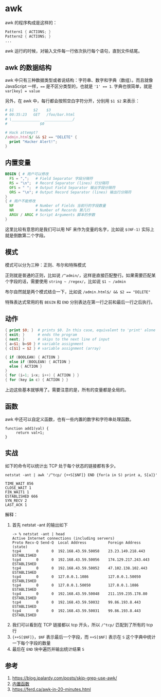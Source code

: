 # awk

<!--
ID: a341ea81-1e2d-4885-a81f-64cfc078ad20
Status: draft
Date: 2020-06-02T12:20:35
Modified: 2020-05-28T14:09:32
wp_id: 1414
-->

awk 的程序构成是这样的：

```awk
Pattern1 { ACTIONS; }
Pattern2 { ACTIONS; }
...
```

awk 运行的时候，对输入文件每一行依次执行每个语句，直到文件结尾。

## awk 的数据结构

awk 中只有三种数据类型或者说结构：字符串、数字和字典（数组）。而且就像 JavaScript 一样，`==` 是不区分类型的，也就是 `'1' == 1`. 字典也很简单，就是 `var[key] = value`

另外，在 awk 中，每行都会按照空白字符分开，分别用 `$1 $2` 来表示：

```awk
# $1         $2    $3
# 00:35:23   GET   /foo/bar.html
# \_____________  _____________/
#               $0

# Hack attempt?
/admin.html$/ && $2 == "DELETE" {
  print "Hacker Alert!";
}
```

## 内置变量

```awk
BEGIN { # 用户可以修改
  FS = ",";   # Field Separator 字段分隔符
  RS = "\n";  # Record Separator (lines) 行分隔符
  OFS = " ";  # Output Field Separator 输出字段分隔符
  ORS = "\n"; # Output Record Separator (lines) 输出行分隔符
}
{ # 用户不能修改
  NF          # Number of Fields 当前行的字段数量
  NR          # Number of Records 第几行
  ARGV / ARGC # Script Arguments 脚本的参数
}
```

这里比较有意思的是我们可以用 NF 来作为变量的名字，比如说 `$(NF-1)` 实际上就是倒数第二个字段。

## 模式

模式可以分为三种：正则、布尔和特殊模式

正则就是普通的正则，比如说 `/^admin/`，这样是直接匹配整行。如果需要匹配某个字段的话，需要使用 `string ~ /regex/`，比如说 `$1 ~ /admin`

布尔自然就是两个模式结合一下，比如说 `/admin.html$/ && $2 == "DELETE"`

特殊表达式常用的有 `BEGIN` 和 `END` 分别表达在第一行之前和最后一行之后执行。

## 动作

```awk
{ print $0; }  # prints $0. In this case, equivalent to 'print' alone
{ exit; }      # ends the program
{ next; }      # skips to the next line of input
{ a=$1; b=$0 } # variable assignment
{ c[$1] = $2 } # variable assignment (array)

{ if (BOOLEAN) { ACTION }
  else if (BOOLEAN) { ACTION }
  else { ACTION }
}
{ for (i=1; i<x; i++) { ACTION } }
{ for (key in c) { ACTION } }
```

上边这些基本就够用了。需要注意的是，所有的变量都是全局的。

## 函数

awk 中还可以自定义函数，也有一些内置的数字和字符串处理函数。

```
function add1(val) {
     return val+1;
}
```

## 实战

如下的命令可以统计出 TCP 处于每个状态的链接都有多少。

```
netstat -ant | awk '/^tcp/ {++S[$NF]} END {for(a in S) print a, S[a]}'

TIME_WAIT 856
CLOSE_WAIT 1
FIN_WAIT1 1
ESTABLISHED 666
SYN_RECV 2
LAST_ACK 1
```

解释：

1. 首先 netstat -ant 的输出如下
    ```
    -> % netstat -ant | head
    Active Internet connections (including servers)
    Proto Recv-Q Send-Q  Local Address          Foreign Address        (state)
    tcp4       0      0  192.168.43.59.50058    23.23.149.218.443      ESTABLISHED
    tcp4       0      0  192.168.43.59.50056    174.129.217.243.443    ESTABLISHED
    tcp4       0      0  192.168.43.59.50052    47.102.138.102.443     ESTABLISHED
    tcp4       0      0  127.0.0.1.1086         127.0.0.1.50050        ESTABLISHED
    tcp4       0      0  127.0.0.1.50050        127.0.0.1.1086         ESTABLISHED
    tcp4       0      0  192.168.43.59.50048    211.159.235.178.80     ESTABLISHED
    tcp4       0      0  192.168.43.59.50032    99.86.193.8.443        ESTABLISHED
    tcp4       0      0  192.168.43.59.50031    99.86.193.8.443        ESTABLISHED
    ```
2. 我们可以看到在 TCP 链接都以 tcp 开头，所以 `/^tcp/` 匹配到了所有的 tcp 行
3. `{++S[$NF]}`，`$NF` 表示最后一个字段，而 `++S[$NF]` 表示在 `S` 这个字典中统计一下每个字段的数量
4. 最后在 `END` 块中遍历并输出统计结果 `S`

## 参考

1. https://blog.jpalardy.com/posts/skip-grep-use-awk/
2. [内置函数](https://www.gnu.org/software/gawk/manual/html_node/Built_002din.html#Built_002din)
3. https://ferd.ca/awk-in-20-minutes.html
